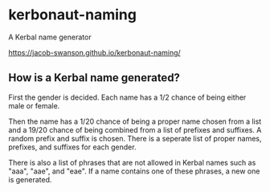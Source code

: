 # kerbonaut-naming
A Kerbal name generator

https://jacob-swanson.github.io/kerbonaut-naming/

## How is a Kerbal name generated?
First the gender is decided.
Each name has a 1/2 chance of being either male or female.

Then the name has a 1/20 chance of being a proper name chosen from a list and a 19/20 chance of being combined from a list of prefixes and suffixes.
A random prefix and suffix is chosen.
There is a seperate list of proper names, prefixes, and suffixes for each gender.

There is also a list of phrases that are not allowed in Kerbal names such as "aaa", "aae", and "eae".
If a name contains one of these phrases, a new one is generated.



